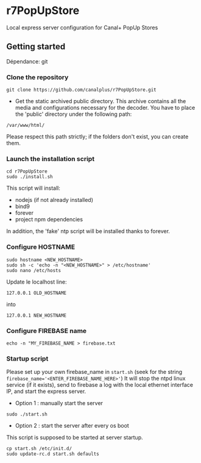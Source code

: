 # r7PopUpStore
Local express server configuration for Canal+ PopUp Stores

## Getting started
Dépendance: git

### Clone the repository

```text
git clone https://github.com/canalplus/r7PopUpStore.git
```
* Get the static archived public directory. This archive contains all the media and configurations necessary for the decoder. You have to place the 'public' directory under the following path:

```text
/var/www/html/
```

Please respect this path strictly; if the folders don't exist, you can create them.

### Launch the installation script

```text
cd r7PopUpStore
sudo ./install.sh
```

This script will install:
* nodejs (if not already installed)
* bind9
* forever
* project npm dependencies


In addition, the 'fake' ntp script will be installed thanks to forever.

### Configure HOSTNAME

```text
sudo hostname <NEW_HOSTNAME>
sudo sh -c 'echo -n "<NEW_HOSTNAME>" > /etc/hostname'
sudo nano /etc/hosts
```

Update le localhost line:

```text
127.0.0.1 OLD_HOSTNAME
```

into

```text
127.0.0.1 NEW_HOSTNAME
```


### Configure FIREBASE name

```text
echo -n "MY_FIREBASE_NAME > firebase.txt
```

### Startup script

Please set up your own firebase_name in <code>start.sh</code> (seek for the string <code>firebase_name='<ENTER_FIREBASE_NAME_HERE>'</code>)
It will stop the ntpd linux service (if it exists), send to firebase a log with the local ethernet interface IP, and start the express server.

* Option 1 : manually start the server

```text
sudo ./start.sh
```

* Option 2 : start the server after every os boot

This script is supposed to be started at server startup.

```text
cp start.sh /etc/init.d/
sudo update-rc.d start.sh defaults
```
